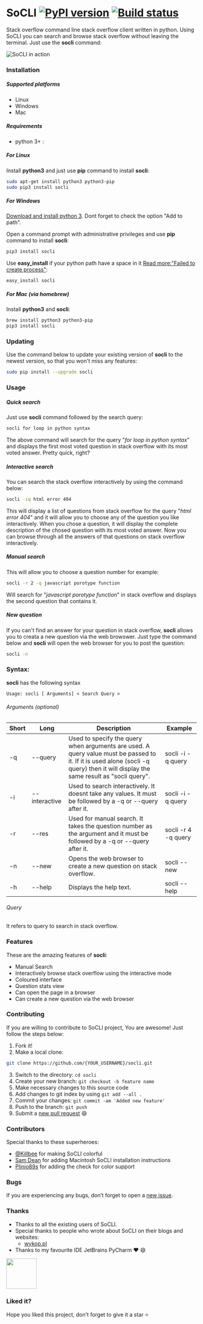 # SoCLI [![PyPI version](https://badge.fury.io/py/socli.svg)](https://badge.fury.io/py/socli) [![Build status](https://circleci.com/gh/gautamkrishnar/socli.svg?style=svg)](https://circleci.com/gh/gautamkrishnar/socli) 
Stack overflow command line stack overflow client written in python. Using SoCLI you can search and browse stack overflow without leaving the terminal. Just use the **socli** command:

![SoCLI in action](https://cloud.githubusercontent.com/assets/8397274/16355211/ae134c66-3acd-11e6-807f-adb8f3bbcf44.gif)

### Installation

##### Supported platforms
* Linux
* Windows
* Mac

##### Requirements
* python 3+ :

##### For Linux
Install **python3** and just use **pip** command to install **socli**:
```bash
sudo apt-get install python3 python3-pip
sudo pip3 install socli
```
##### For Windows
[Download and install python 3](https://www.python.org/ftp/python/3.5.1/python-3.5.1.exe). Dont forget to check the option "Add to path".

Open a command prompt with administrative privileges and use **pip** command to install **socli**:
```bash
pip3 install socli
```
Use **easy_install** if your python path have a space in it [Read more:"Failed to create process"](https://github.com/gautamkrishnar/socli/issues/6):
```
easy_install socli
```

##### For Mac (via homebrew)
Install **python3** and **socli**:
```bash
brew install python3 python3-pip
pip3 install socli
```
### Updating
Use the command below to update your existing version of **socli** to the newest version, so that you won't miss any features:
```bash
sudo pip install --upgrade socli
```

### Usage
##### Quick search
Just use **socli** command followed by the search query:
```bash
socli for loop in python syntax

```

The above command will search for the query "*for loop in python syntax*" and displays the first most voted question in stack overflow with its most voted answer. Pretty quick, right?

##### Interactive search
You can search the stack overflow interactively by using the command below:
```sh
socli -iq html error 404
```

This will display a list of questions from stack overflow for the query "*html error 404*" and it will allow you to choose any of the question you like interactively. When you chose a question, it will display the complete description of the chosed question with its most voted answer. Now you can browse through all the answers of that questions on stack overflow interactively.

##### Manual search
This will allow you to choose a question number for example:
```sh
socli -r 2 -q javascript porotype function
```
Will search for "*javascript porotype function*" in stack overflow and displays the second question that contains it.

##### New question
If you can't find an answer for your question in stack overflow, **socli** allows you to creata a new question via the web browswer. Just type the command below and **socli** will open the web browser for you to post the question:
```sh
socli -n
```

### Syntax:
**socli** has the following syntax
```
Usage: socli [ Arguments] < Search Query >
```

###### Arguments (optional)
| Short | Long | Description | Example |
|--------|--------|--------|--------|
| -q | --query | Used to specify the query when arguments are used. A query value must be passed to it. If it is used alone (socli -q query) then it will display the same result as "socli query". | socli -i -q query |
| -i | --interactive |  Used to search interactively. It doesnt take any values. It must be followed by a -q or --query after it. | socli -i -q query |
| -r | --res | Used for manual search. It takes the question number as the argument and it must be followed by a  -q or --query after it. | socli -r 4 -q query |
| -n | --new | Opens the web browser to create a new question on stack overflow. | socli --new |
| -h | --help | Displays the help text. | socli --help |

###### Query
It refers to query to search in stack overflow.

### Features
These are the amazing features of **socli**:
* Manual Search
* Interactively browse stack overflow using the interactive mode
* Coloured interface
* Question stats view
* Can open the page in a browser
* Can create a new question via the web browser

### Contributing
If you are willing to contribute to SoCLI project, You are awesome! Just follow the steps below:

1. Fork it!
2. Make a local clone: 
  ```sh
  git clone https://github.com/{YOUR_USERNAME}/socli.git
  ```

3. Switch to the directory: `cd socli` 
4. Create your new branch: `git checkout -b feature name`
5. Make necessary changes to this source code
6. Add changes to git index by using `git add --all .`
7. Commit your changes: `git commit -am 'Added new feature'`
8. Push to the branch: `git push`
9. Submit a [new pull request](https://github.com/gautamkrishnar/socli/pull/new) :smile:

### Contributors
Special thanks to these superheroes:
* [@Killbee](https://github.com/kilbee) for making SoCLI colorful 
* [Sam Dean](https://github.com/deanWombourne) for adding Macintosh SoCLI installation instructions
* [Plinio89s](https://github.com/Plinio89s) for adding the check for color support

### Bugs
If you are experiencing any bugs, don’t forget to open a [new issue](https://github.com/gautamkrishnar/socli/issues/new).

### Thanks
* Thanks to all the existing users of SoCLI.
* Special thanks to people who wrote about SoCLI on their blogs and websites:
	* [wykop.pl](http://www.wykop.pl/wpis/18286681/python-stackoverflow-interfejs-bo-sciaga-musi-byc-/)
* Thanks to my favourite IDE JetBrains PyCharm :heart: :smile:

<img src="https://cloud.githubusercontent.com/assets/8397274/16355101/edb3b98a-3aca-11e6-8db5-5f54cd4b9969.png" width=80px>

### Liked it?
Hope you liked this project, don't forget to give it a star :star:
